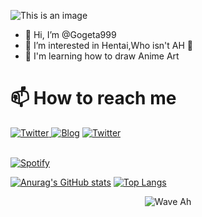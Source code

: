![This is an image](https://i.ibb.co/NpbWxVn/FGO-Ishtar.jpg)

- 👋 Hi, I’m @Gogeta999 
- 👀 I’m interested in Hentai,Who isn't AH 🧐
- 🌱 I'm learning how to draw Anime Art


# 📫 How to reach me 

<p>
<a href="https://twitter.com/666ash999" target="_blank"><img alt="Twitter" src="https://i.ibb.co/rtR9cNr/Gmail-Icon-2013-2020-svg.png" /> </a>  
<a href="https://ash999.xyz" target="_blank"><img alt="Blog" src="https://ash999.xyz/Ash999.svg" /></a> 
<a href="https://twitter.com/666ash999" target="_blank"><img alt="Twitter" src="https://i.ibb.co/KyRSFnG/1515750.png" /> </a>
</p>

&nbsp; <br> 
[![Spotify](https://gogeta999-spotify.vercel.app/api/spotify?background_color=0d1117&border_color=ffffff)](https://open.spotify.com/user/c6nj6pof99aq9ec1qrhm2bxrm)

[![Anurag's GitHub stats](https://github-readme-stats.vercel.app/api?username=gogeta999&theme=synthwave)](https://github.com/anuraghazra/github-readme-stats)
[![Top Langs](https://github-readme-stats.vercel.app/api/top-langs/?username=gogeta999&&theme=synthwave&layout=compact)](https://github.com/anuraghazra/github-readme-stats)


<p align="center">
        <img src="https://raw.githubusercontent.com/bornmay/bornmay/Update/svg/Bottom.svg" alt="Wave Ah" />
</p>
<!---
Gogeta999/Gogeta999 is a ✨ special ✨ repository because its `README.md` (this file) appears on your GitHub profile.
You can click the Preview link to take a look at your changes.
--->
